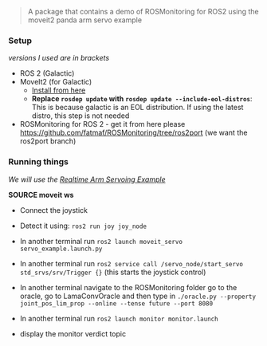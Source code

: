> A package that contains a demo of ROSMonitoring for ROS2 using the moveit2 panda arm servo example 

### Setup 
_versions I used are in brackets_
* ROS 2 (Galactic)
* MoveIt2 (for Galactic)
  * [Install from here](https://moveit.picknik.ai/galactic/doc/tutorials/getting_started/getting_started.html)
  * **Replace `rosdep update` with `rosdep update --include-eol-distros`**: This is because galactic is an EOL distribution. If using the latest distro, this step is not needed
* ROSMonitoring for ROS 2 - get it from here please https://github.com/fatmaf/ROSMonitoring/tree/ros2port (we want the ros2port branch)


### Running things

_We will use the [Realtime Arm Servoing Example](https://moveit.picknik.ai/galactic/doc/examples/realtime_servo/realtime_servo_tutorial.html)_


**SOURCE moveit ws**


* Connect the joystick 
* Detect it using: `ros2 run joy joy_node`
* In another terminal run `ros2 launch moveit_servo servo_example.launch.py`
* In another terminal run `ros2 service call /servo_node/start_servo std_srvs/srv/Trigger {}` (this starts the joystick control)

* In another terminal navigate to the ROSMonitoring folder go to the oracle, go to LamaConvOracle and then type in `./oracle.py --property joint_pos_lim_prop --online --tense future --port 8080`
* In another terminal run `ros2 launch monitor monitor.launch`
* display the monitor verdict topic


